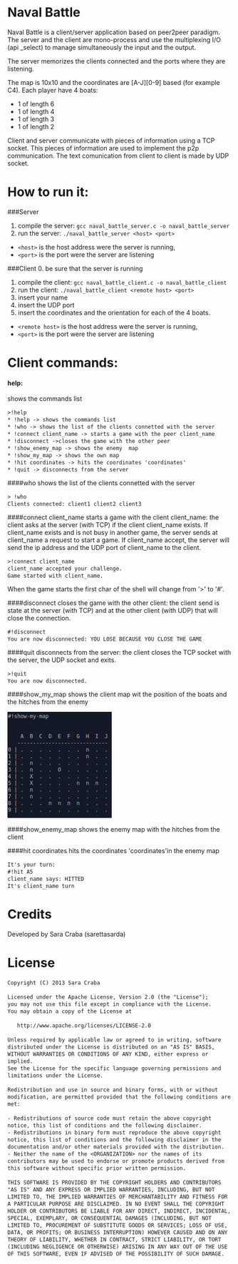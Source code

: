 Naval Battle
===========
Naval Battle is a client/server application based on peer2peer paradigm. 
The server and the client are mono-process and use the multiplexing I/O (api _select) to manage simultaneously the input and the output.

The server memorizes the clients connected and the ports where they are listening.

The map is 10x10 and the coordinates are [A-J][0-9] based (for example C4).
Each player have 4 boats:
- 1 of length 6
- 1 of length 4
- 1 of length 3
- 1 of length 2

Client and server communicate with pieces of information using a TCP socket. This pieces of information are used to implement the p2p communication. The text comunication from client to client is made by UDP socket.

How to run it:
===========
###Server
1. compile the server: `gcc naval_battle_server.c -o naval_battle_server`
2. run the server: `./naval_battle_server <host> <port>`

* `<host>` is the host address were the server is running,
* `<port>` is the port were the server are listening


###Client
0. be sure that the server is running
1. compile the client: `gcc naval_battle_client.c -o naval_battle_client`
2. run the client: `./naval_battle_client <remote host> <port>`
3. insert your name
4. insert the UDP port
5. insert the coordinates and the orientation for each of the 4 boats.

- `<remote host>` is the host address were the server is running,
- `<port>` is the port were the server are listening

Client commands:
===========
#### help:
shows the commands list

    >!help
    * !help -> shows the commands list
    * !who -> shows the list of the clients connetted with the server
    * !connect client_name -> starts a game with the peer client_name
    * !disconnect ->closes the game with the other peer
    * !show_enemy_map -> shows the enemy  map
    * !show_my_map -> shows the own map
    * !hit coordinates -> hits the coordinates 'coordinates'
    * !quit -> disconnects from the server

####who 
shows the list of the clients connetted with the server

    > !who
    Clients connected: client1 client2 client3 

####connect client_name 
starts a game with the client client_name: the client asks at the server (with TCP) if the client client_name exists. If client_name exists and is not busy in another game, the server sends at client_name a request to start a game. If client_name accept, the server will send the ip address and the UDP port of client_name to the client. 

    >!connect client_name
    client_name accepted your challenge.
    Game started with client_name.


When the game starts the first char of the shell will change from '>' to '#'.

####disconnect 
closes the game with the other client: the client send is state at the server (with TCP) and at the other client (with UDP) that will close the connection.

    #!disconnect
    You are now disconnected: YOU LOSE BECAUSE YOU CLOSE THE GAME

####quit
disconnects from the server: the client closes the TCP socket with the server, the UDP socket and exits.

    >!quit 
    You are now disconnected.

####show_my_map 
shows the client map wit the position of the boats and the hitches from the enemy

![My image](https://raw.githubusercontent.com/sarettasarda/NavalBattle/master/img/show_my_map.jpg)

####show_enemy_map 
shows the enemy  map with the hitches from the client


####hit coordinates
hits the coordinates 'coordinates'in the enemy map

    It's your turn:
    #!hit A5
    client_name says: HITTED
    It's client_name turn

Credits
=============
Developed by Sara Craba (sarettasarda)


License
=============

    Copyright (C) 2013 Sara Craba

    Licensed under the Apache License, Version 2.0 (the "License");
    you may not use this file except in compliance with the License.
    You may obtain a copy of the License at

       http://www.apache.org/licenses/LICENSE-2.0

    Unless required by applicable law or agreed to in writing, software
    distributed under the License is distributed on an "AS IS" BASIS,
    WITHOUT WARRANTIES OR CONDITIONS OF ANY KIND, either express or implied.
    See the License for the specific language governing permissions and
    limitations under the License.

	Redistribution and use in source and binary forms, with or without modification, are permitted provided that the following conditions are met:

	- Redistributions of source code must retain the above copyright notice, this list of conditions and the following disclaimer.
	- Redistributions in binary form must reproduce the above copyright notice, this list of conditions and the following disclaimer in the documentation and/or other materials provided with the distribution.
	- Neither the name of the <ORGANIZATION> nor the names of its contributors may be used to endorse or promote products derived from this software without specific prior written permission.

	THIS SOFTWARE IS PROVIDED BY THE COPYRIGHT HOLDERS AND CONTRIBUTORS "AS IS" AND ANY EXPRESS OR IMPLIED WARRANTIES, INCLUDING, BUT NOT LIMITED TO, THE IMPLIED WARRANTIES OF MERCHANTABILITY AND FITNESS FOR A PARTICULAR PURPOSE ARE DISCLAIMED. IN NO EVENT SHALL THE COPYRIGHT HOLDER OR CONTRIBUTORS BE LIABLE FOR ANY DIRECT, INDIRECT, INCIDENTAL, SPECIAL, EXEMPLARY, OR CONSEQUENTIAL DAMAGES (INCLUDING, BUT NOT LIMITED TO, PROCUREMENT OF SUBSTITUTE GOODS OR SERVICES; LOSS OF USE, DATA, OR PROFITS; OR BUSINESS INTERRUPTION) HOWEVER CAUSED AND ON ANY THEORY OF LIABILITY, WHETHER IN CONTRACT, STRICT LIABILITY, OR TORT (INCLUDING NEGLIGENCE OR OTHERWISE) ARISING IN ANY WAY OUT OF THE USE OF THIS SOFTWARE, EVEN IF ADVISED OF THE POSSIBILITY OF SUCH DAMAGE.	
